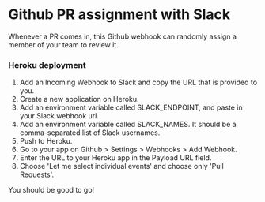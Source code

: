 # Github PR assignment with Slack

Whenever a PR comes in, this Github webhook can randomly assign a member of your team to review it.

### Heroku deployment

1. Add an Incoming Webhook to Slack and copy the URL that is provided to you.
2. Create a new application on Heroku.
3. Add an environment variable called SLACK_ENDPOINT, and paste in your Slack webhook url.
4. Add an environment variable called SLACK_NAMES. It should be a comma-separated list of Slack usernames.
5. Push to Heroku.
6. Go to your app on Github > Settings > Webhooks > Add Webhook.
7. Enter the URL to your Heroku app in the Payload URL field.
8. Choose 'Let me select individual events' and choose only 'Pull Requests'.

You should be good to go!
